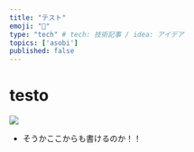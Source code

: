 ```yaml
---
title: "テスト"
emoji: "🔖"
type: "tech" # tech: 技術記事 / idea: アイデア
topics: ['asobi']
published: false
---
```


# testo

![](https://storage.googleapis.com/zenn-user-upload/3992bd76570bda6671bf1857.jpg)

- そうかここからも書けるのか！！
